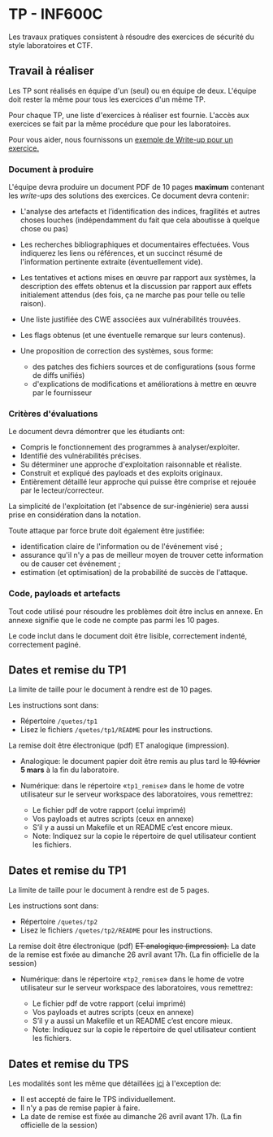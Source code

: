 # TP - INF600C

Les travaux pratiques consistent à résoudre des exercices de sécurité du style laboratoires et CTF.

## Travail à réaliser

Les TP sont réalisés en équipe d'un (seul) ou en équipe de deux.
L'équipe doit rester la même pour tous les exercices d'un même TP.

Pour chaque TP, une liste d'exercices à réaliser est fournie.
L'accès aux exercices se fait par la même procédure que pour les laboratoires.

Pour vous aider, nous fournissons un [exemple de Write-up pour un exercice.](https://docs.google.com/document/d/1CrveH4yntokKkUCuHt3c8ooNZl7I09YC4sELFwDzs3Q/edit)

### Document à produire

L'équipe devra produire un document PDF de 10 pages **maximum** contenant les *write-ups* des solutions des exercices. Ce document devra contenir:

* L'analyse des artefacts et l’identification des indices, fragilités et autres choses louches (indépendamment du fait que cela aboutisse à quelque chose ou pas)
* Les recherches bibliographiques et documentaires effectuées. Vous indiquerez les liens ou références, et un succinct résumé de l'information pertinente extraite (éventuellement vide).
* Les tentatives et actions mises en œuvre par rapport aux systèmes, la description des effets obtenus et la discussion par rapport aux effets initialement attendus (des fois, ça ne marche pas pour telle ou telle raison).
* Une liste justifiée des CWE associées aux vulnérabilités trouvées.
* Les flags obtenus (et une éventuelle remarque sur leurs contenus).
* Une proposition de correction des systèmes, sous forme:

	* des patches des fichiers sources et de configurations (sous forme de diffs unifiés)
	* d'explications de modifications et améliorations à mettre en œuvre par le fournisseur

### Critères d'évaluations

Le document devra démontrer que les étudiants ont:

* Compris le fonctionnement des programmes à analyser/exploiter.
* Identifié des vulnérabilités précises.
* Su déterminer une approche d'exploitation raisonnable et réaliste.
* Construit et expliqué des payloads et des exploits originaux.
* Entièrement détaillé leur approche qui puisse être comprise et rejouée par le lecteur/correcteur.

La simplicité de l'exploitation (et l'absence de sur-ingénierie) sera aussi prise en considération dans la notation.

Toute attaque par force brute doit également être justifiée:

* identification claire de l'information ou de l'événement visé ;
* assurance qu'il n'y a pas de meilleur moyen de trouver cette information ou de causer cet événement ;
* estimation (et optimisation) de la probabilité de succès de l'attaque.

### Code, payloads et artefacts

Tout code utilisé pour résoudre les problèmes doit être inclus en annexe. En annexe signifie que le code ne compte pas parmi les 10 pages.

Le code inclut dans le document doit être lisible, correctement indenté, correctement paginé.

## Dates et remise du TP1

La limite de taille pour le document à rendre est de 10 pages.

Les instructions sont dans:

* Répertoire `/quetes/tp1`
* Lisez le fichiers `/quetes/tp1/README` pour les instructions.

La remise doit être électronique (pdf) ET analogique (impression).

* Analogique: le document papier doit être remis au plus tard le ~~19 février~~ **5 mars** à la fin du laboratoire.
* Numérique: dans le répertoire «`tp1_remise`» dans le home de votre utilisateur sur le serveur workspace des laboratoires, vous remettrez:

	* Le fichier pdf de votre rapport (celui imprimé)
	* Vos payloads et autres scripts (ceux en annexe)
	* S’il y a aussi un Makefile et un README c’est encore mieux.
	* Note: Indiquez sur la copie le répertoire de quel utilisateur contient les fichiers.

## Dates et remise du TP1

La limite de taille pour le document à rendre est de 5 pages.

Les instructions sont dans:

* Répertoire `/quetes/tp2`
* Lisez le fichiers `/quetes/tp2/README` pour les instructions.

La remise doit être électronique (pdf) ~~ET analogique (impression).~~ La date de la remise est fixée au dimanche 26 avril avant 17h. (La fin officielle de la session)

* Numérique: dans le répertoire «`tp2_remise`» dans le home de votre utilisateur sur le serveur workspace des laboratoires, vous remettrez:

	* Le fichier pdf de votre rapport (celui imprimé)
	* Vos payloads et autres scripts (ceux en annexe)
	* S’il y a aussi un Makefile et un README c’est encore mieux.
	* Note: Indiquez sur la copie le répertoire de quel utilisateur contient les fichiers.

## Dates et remise du TPS

Les modalités sont les même que détaillées [ici](https://info.uqam.ca/~privat/INF600C/tps/) à l'exception de:

 * Il est accepté de faire le TPS individuellement.
 * Il n'y a pas de remise papier à faire.
 * La date de remise est fixée au dimanche 26 avril avant 17h. (La fin officielle de la session)
